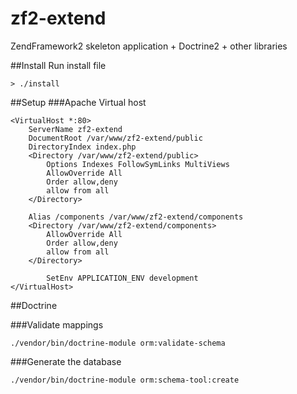 zf2-extend
==========

ZendFramework2 skeleton application + Doctrine2 + other libraries

##Install
Run install file
```
> ./install
```

##Setup
###Apache Virtual host
```
<VirtualHost *:80>
    ServerName zf2-extend
    DocumentRoot /var/www/zf2-extend/public
    DirectoryIndex index.php
    <Directory /var/www/zf2-extend/public>
        Options Indexes FollowSymLinks MultiViews
        AllowOverride All
        Order allow,deny
        allow from all
    </Directory>

    Alias /components /var/www/zf2-extend/components
    <Directory /var/www/zf2-extend/components>
        AllowOverride All
        Order allow,deny
        allow from all
    </Directory>

        SetEnv APPLICATION_ENV development
</VirtualHost>
```

##Doctrine

###Validate mappings
```
./vendor/bin/doctrine-module orm:validate-schema
```

###Generate the database
```
./vendor/bin/doctrine-module orm:schema-tool:create
```